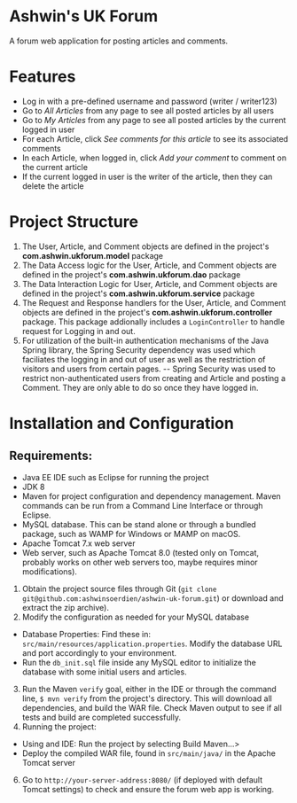 # Ashwin's UK Forum
A forum web application for posting articles and comments.

# Features
- Log in with a pre-defined username and password (writer / writer123)
- Go to *All Articles* from any page to see all posted articles by all users
- Go to *My Articles* from any page to see all posted articles by the current logged in user
- For each Article, click *See comments for this article* to see its associated comments
- In each Article, when logged in, click *Add your comment* to comment on the current article
- If the current logged in user is the writer of the article, then they can delete the article

# Project Structure
1. The User, Article, and Comment objects are defined in the project's **com.ashwin.ukforum.model** package
2. The Data Access logic for the User, Article, and Comment objects are defined in the project's **com.ashwin.ukforum.dao** package
3. The Data Interaction Logic for User, Article, and Comment objects are defined in the project's **com.ashwin.ukforum.service** package
4. The Request and Response handlers for the User, Article, and Comment objects are defined in the project's **com.ashwin.ukforum.controller** package. This package addionally includes a `LoginController` to handle request for Logging in and out.
5. For utilization of the built-in authentication mechanisms of the Java Spring library, the Spring Security dependency was used which faciliates the logging in and out of user as well as the restriction of visitors and users from certain pages.
-- Spring Security was used to restrict non-authenticated users from creating and Article and posting a Comment. They are only able to do so once they have logged in.

# Installation and Configuration

## Requirements:
- Java EE IDE such as Eclipse for running the project
- JDK 8
- Maven for project configuration and dependency management. Maven commands can be run from a Command Line Interface or through Eclipse.
- MySQL database. This can be stand alone or through a bundled package, such as WAMP for Windows or MAMP on macOS.
- Apache Tomcat 7.x web server
- Web server, such as Apache Tomcat 8.0 (tested only on Tomcat, probably works on other web servers too, maybe requires minor modifications).

1. Obtain the project source files through Git (`git clone git@github.com:ashwinsoerdien/ashwin-uk-forum.git`) or download and extract the zip archive).
2. Modify the configuration as needed for your MySQL database
- Database Properties: Find these in: `src/main/resources/application.properties`. Modify the database URL and port accordingly to your environment.
- Run the `db_init.sql` file inside any MySQL editor to initialize the database with some initial users and articles.

3. Run the Maven `verify` goal, either in the IDE or through the command line, `$ mvn verify` from the project's directory. This will download all dependencies, and build the WAR file. Check Maven output to see if all tests and build are completed successfully.
4. Running the project:
- Using and IDE: Run the project by selecting Build Maven...>
- Deploy the compiled WAR file, found in `src/main/java/` in the Apache Tomcat server
6. Go to `http://your-server-address:8080/` (if deployed with default Tomcat settings) to check and ensure the forum web app is working.

